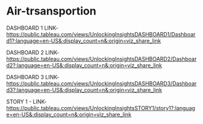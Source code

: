 # Air-trsansportion



DASHBOARD  1 LINK-https://public.tableau.com/views/UnlockingInsightsDASHBOARD1/Dashboard1?:language=en-US&:display_count=n&:origin=viz_share_link

DASHBOARD  2 LINK-https://public.tableau.com/views/UnlockingInsightsDASHBOARD2/Dashboard2?:language=en-US&:display_count=n&:origin=viz_share_link

DASHBOARD  3 LINK-https://public.tableau.com/views/UnlockingInsightsDASHBOARD3/Dashboard3?:language=en-US&:display_count=n&:origin=viz_share_link

STORY 1 - LINK-https://public.tableau.com/views/UnlockingInsightsSTORY1/story1?:language=en-US&:display_count=n&:origin=viz_share_link

